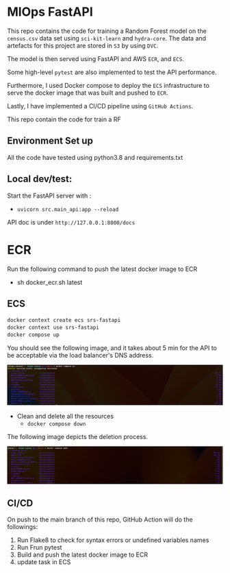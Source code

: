 # MlOps FastAPI

This repo contains the code for training a Random Forest model on the `census.csv` data set using `sci-kit-learn` and `hydra-core`. The data and artefacts for this project are stored in `S3` by using `DVC`.

The model is then served using FastAPI and AWS `ECR`, and `ECS`.

Some high-level `pytest` are also implemented to test the API performance.

Furthermore, I used Docker compose to deploy the `ECS` infrastructure to serve the docker image that was built and pushed to `ECR`.

Lastly, I have implemented a CI/CD pipeline using `GitHub Actions`.


This repo contain the code for train a RF
## Environment Set up

All the code have tested using python3.8 and requirements.txt

## Local dev/test:

Start the FastAPI server with :
-  `uvicorn src.main_api:app --reload`

API doc is under `http://127.0.0.1:8000/docs`


# ECR

Run the following command to push the latest docker image to ECR

- sh docker_ecr.sh latest

## ECS

```bash
docker context create ecs srs-fastapi
docker context use srs-fastapi
docker compose up
```

You should see the following image, and it takes about 5 min for the API to be acceptable via the load balancer's DNS address.

![Deploy the end point](/screenshots/1.png)

- Clean and delete all the resources
    - `docker compose down`

The following image depicts the deletion process.

![Deploy the end point](/screenshots/2.png)

## CI/CD

On push to the main branch of this repo, GitHub Action will do the followings:

1. Run Flake8 to check for syntax errors or undefined variables names
2. Run Frun pytest
3. Build and push the latest docker image to ECR
4. update task in ECS